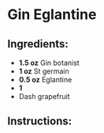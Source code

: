# Gin Eglantine

## Ingredients:
- **1.5 oz** Gin botanist
- **1 oz** St germain
- **0.5 oz** Eglantine
- **1**
- Dash grapefruit

## Instructions:
